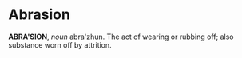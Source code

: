 # Abrasion

**ABRA'SION**, _noun_ abra'zhun. The act of wearing or rubbing off; also substance worn off by attrition.